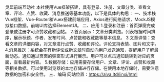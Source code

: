 灵犀前端互动社
本社使用Vue框架搭建，具有登录、注册、文章分类、查看文章、评论、点赞、收藏、消息推送等基本功能，以下是具体的构思：
一、技术栈
Vue框架、Vue-Router和Vuex搭建前端应用，Axios进行网络请求，MockJS模拟接口数据。前端UI库选择ElementUI。
二、应用
1.登录和注册：首页弹窗完成登录或注册才可点赞收藏和回帖。
2.首页展示：文章分类浏览。列表根据时间排序，展示标题、作者、发布时间、点赞数和收藏数等基本信息。
3.文章详情：查看文章的详细内容，对文章进行点赞、收藏和评论。评论支持表情、图片和文字。
4.消息推送：系统会在有新评论或新文章时自动向用户发送通知，提醒用户了解最新动态。通知通过页面的弹窗形式进行展示。用户可以点击通知跳转到对应的页面，查看最新内容。
5.数据存储：应用需要存储用户、文章、评论、点赞和收藏等相关数据。可以使用浏览器的本地存储进行存储。在使用本地存储时，需要注意数据的加密和安全性。
三、编码
网站位置：https://alva.ltd/linxi/html
